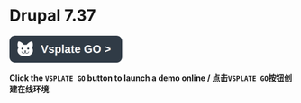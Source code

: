 # Drupal 7.37

<a href="https://www.vsplate.com/?docker-compose=https://github.com/vsplate/dcenvs/drupal/7.37"><img alt="VSPLATE GO" src="https://raw.githubusercontent.com/vsplate/images/master/vsgo_btn.png" width="200px"></a>

**Click the `VSPLATE GO` button to launch a demo online / 点击`VSPLATE GO`按钮创建在线环境**
